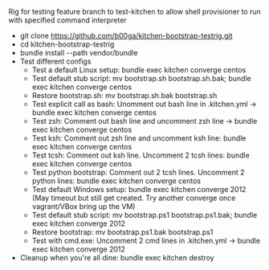 Rig for testing feature branch to test-kitchen to allow shell provisioner to run with specified command interpreter

* git clone https://github.com/b00ga/kitchen-bootstrap-testrig.git
* cd kitchen-bootstrap-testrig
* bundle install --path vendor/bundle
* Test different configs
  * Test a default Linux setup: bundle exec kitchen converge centos
  * Test default stub script: mv bootstrap.sh bootstrap.sh.bak; bundle exec kitchen converge centos
  * Restore bootstrap.sh: mv bootstrap.sh.bak bootstrap.sh
  * Test explicit call as bash:  Unomment out bash line in .kitchen.yml -> bundle exec kitchen converge centos
  * Test zsh: Comment out bash line and uncomment zsh line -> bundle exec kitchen converge centos
  * Test ksh: Comment out zsh line and uncomment ksh line: bundle exec kitchen converge centos
  * Test tcsh: Comment out ksh line. Uncomment 2 tcsh lines: bundle exec kitchen converge centos
  * Test python bootstrap: Comment out 2 tcsh lines. Uncomment 2 python lines: bundle exec kitchen converge centos
  * Test default Windows setup: bundle exec kitchen converge 2012  (May timeout but still get created. Try another converge once vagrant/VBox bring up the VM)
  * Test default stub script: mv bootstrap.ps1 bootstrap.ps1.bak; bundle exec kitchen converge 2012
  * Restore bootstrap: mv bootstrap.ps1.bak bootstrap.ps1
  * Test with cmd.exe: Uncomment 2 cmd lines in .kitchen.yml -> bundle exec kitchen converge 2012
* Cleanup when you're all dine: bundle exec kitchen destroy

